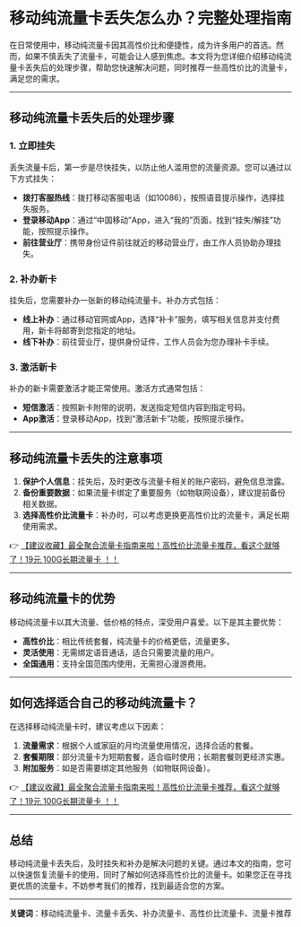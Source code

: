 # 移动纯流量卡丢失怎么办？完整处理指南

在日常使用中，移动纯流量卡因其高性价比和便捷性，成为许多用户的首选。然而，如果不慎丢失了流量卡，可能会让人感到焦虑。本文将为您详细介绍移动纯流量卡丢失后的处理步骤，帮助您快速解决问题，同时推荐一些高性价比的流量卡，满足您的需求。

---

## 移动纯流量卡丢失后的处理步骤

### 1. **立即挂失**
丢失流量卡后，第一步是尽快挂失，以防止他人滥用您的流量资源。您可以通过以下方式挂失：
- **拨打客服热线**：拨打移动客服电话（如10086），按照语音提示操作，选择挂失服务。
- **登录移动App**：通过“中国移动”App，进入“我的”页面，找到“挂失/解挂”功能，按照提示操作。
- **前往营业厅**：携带身份证件前往就近的移动营业厅，由工作人员协助办理挂失。

### 2. **补办新卡**
挂失后，您需要补办一张新的移动纯流量卡。补办方式包括：
- **线上补办**：通过移动官网或App，选择“补卡”服务，填写相关信息并支付费用，新卡将邮寄到您指定的地址。
- **线下补办**：前往营业厅，提供身份证件，工作人员会为您办理补卡手续。

### 3. **激活新卡**
补办的新卡需要激活才能正常使用。激活方式通常包括：
- **短信激活**：按照新卡附带的说明，发送指定短信内容到指定号码。
- **App激活**：登录移动App，找到“激活新卡”功能，按照提示操作。

---

## 移动纯流量卡丢失的注意事项

1. **保护个人信息**：挂失后，及时更改与流量卡相关的账户密码，避免信息泄露。
2. **备份重要数据**：如果流量卡绑定了重要服务（如物联网设备），建议提前备份相关数据。
3. **选择高性价比流量卡**：补办时，可以考虑更换更高性价比的流量卡，满足长期使用需求。

👉 [【建议收藏】最全聚合流量卡指南来啦！高性价比流量卡推荐，看这个就够了！19元 100G长期流量卡 ！！](https://bit.ly/Liuliangka)

---

## 移动纯流量卡的优势

移动纯流量卡以其大流量、低价格的特点，深受用户喜爱。以下是其主要优势：
- **高性价比**：相比传统套餐，纯流量卡的价格更低，流量更多。
- **灵活使用**：无需绑定语音通话，适合只需要流量的用户。
- **全国通用**：支持全国范围内使用，无需担心漫游费用。

---

## 如何选择适合自己的移动纯流量卡？

在选择移动纯流量卡时，建议考虑以下因素：
1. **流量需求**：根据个人或家庭的月均流量使用情况，选择合适的套餐。
2. **套餐期限**：部分流量卡为短期套餐，适合临时使用；长期套餐则更经济实惠。
3. **附加服务**：如是否需要绑定其他服务（如物联网设备）。

👉 [【建议收藏】最全聚合流量卡指南来啦！高性价比流量卡推荐，看这个就够了！19元 100G长期流量卡 ！！](https://bit.ly/Liuliangka)

---

## 总结

移动纯流量卡丢失后，及时挂失和补办是解决问题的关键。通过本文的指南，您可以快速恢复流量卡的使用，同时了解如何选择高性价比的流量卡。如果您正在寻找更优质的流量卡，不妨参考我们的推荐，找到最适合您的方案。

---

**关键词**：移动纯流量卡、流量卡丢失、补办流量卡、高性价比流量卡、流量卡推荐